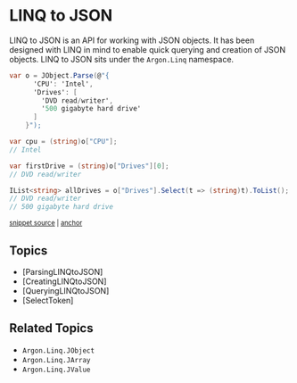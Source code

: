 # LINQ to JSON

LINQ to JSON is an API for working with JSON objects. It has been designed with LINQ in mind to enable quick querying and creation of JSON objects. LINQ to JSON sits under the `Argon.Linq` namespace.

<!-- snippet: LinqToJsonBasic -->
<a id='snippet-linqtojsonbasic'></a>
```cs
var o = JObject.Parse(@"{
      'CPU': 'Intel',
      'Drives': [
        'DVD read/writer',
        '500 gigabyte hard drive'
      ]
    }");

var cpu = (string)o["CPU"];
// Intel

var firstDrive = (string)o["Drives"][0];
// DVD read/writer

IList<string> allDrives = o["Drives"].Select(t => (string)t).ToList();
// DVD read/writer
// 500 gigabyte hard drive
```
<sup><a href='/src/Tests/Documentation/LinqToJsonTests.cs#L57-L75' title='Snippet source file'>snippet source</a> | <a href='#snippet-linqtojsonbasic' title='Start of snippet'>anchor</a></sup>
<!-- endSnippet -->


## Topics

 * [ParsingLINQtoJSON]
 * [CreatingLINQtoJSON]
 * [QueryingLINQtoJSON]
 * [SelectToken]


## Related Topics

 * `Argon.Linq.JObject`
 * `Argon.Linq.JArray`
 * `Argon.Linq.JValue`
